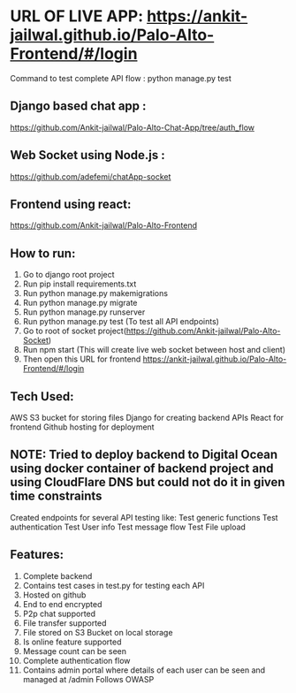 # URL OF LIVE APP:  https://ankit-jailwal.github.io/Palo-Alto-Frontend/#/login

Command to test complete API flow : python manage.py test 

## Django based chat app : 
https://github.com/Ankit-jailwal/Palo-Alto-Chat-App/tree/auth_flow

## Web Socket using Node.js : 
https://github.com/adefemi/chatApp-socket

## Frontend using react: 
https://github.com/Ankit-jailwal/Palo-Alto-Frontend

## How to run:
1. Go to django root project
2. Run pip install requirements.txt
3. Run python manage.py makemigrations
4. Run python manage.py migrate
5. Run python manage.py runserver
6. Run python manage.py test (To test all API endpoints)
7. Go to root of socket project(https://github.com/Ankit-jailwal/Palo-Alto-Socket)
8. Run npm start (This will create live web socket  between host and client)
9. Then open this URL for frontend https://ankit-jailwal.github.io/Palo-Alto-Frontend/#/login

## Tech Used:
AWS S3 bucket for storing files
Django for creating backend APIs
React for frontend
Github hosting for deployment

## NOTE: Tried to deploy backend to Digital Ocean using docker container of backend project and using CloudFlare DNS but could not do it in given time constraints
 
Created endpoints for several API testing like:
Test generic functions
Test authentication
Test User info
Test message flow
Test File upload

## Features: 
1. Complete backend
2. Contains test cases in test.py for testing each API
3. Hosted on github
4. End to end encrypted
5. P2p chat supported
6. File transfer supported
7. File stored on S3 Bucket on local storage
8. Is online feature supported
9. Message count can be seen
10. Complete authentication flow
11. Contains admin portal where details of each user can be seen and managed at /admin
 Follows OWASP
